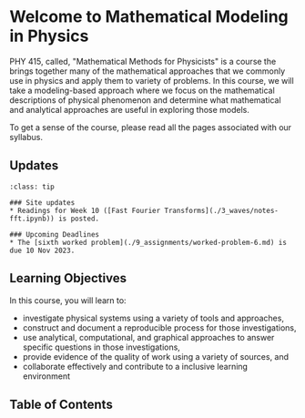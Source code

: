 
# Welcome to Mathematical Modeling in Physics 

PHY 415, called, "Mathematical Methods for Physicists" is a course the brings together many of the mathematical approaches that we commonly use in physics and apply them to variety of problems. In this course, we will take a modeling-based approach where we focus on the mathematical descriptions of physical phenomenon and determine what mathematical and analytical approaches are useful in exploring those models.

To get a sense of the course, please read all the pages associated with our syllabus.
 
## Updates

`````{admonition} Last updated: 3 Nov 2023
:class: tip

### Site updates
* Readings for Week 10 ([Fast Fourier Transforms](./3_waves/notes-fft.ipynb)) is posted.

### Upcoming Deadlines
* The [sixth worked problem](./9_assignments/worked-problem-6.md) is due 10 Nov 2023.

`````

## Learning Objectives
 
 In this course, you will learn to:
 
 * investigate physical systems using a variety of tools and approaches,
 * construct and document a reproducible process for those investigations,
 * use analytical, computational, and graphical approaches to answer specific questions in those investigations,
 * provide evidence of the quality of work using a variety of sources, and
 * collaborate effectively and contribute to a inclusive learning environment

## Table of Contents

```{tableofcontents}
```